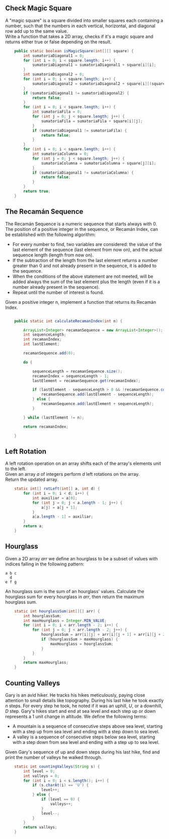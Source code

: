 ## Check Magic Square

A "magic square" is a square divided into smaller squares each containing a number, such that the numbers in each vertical, horizontal, and diagonal row add up to the same value.  
Write a function that takes a 2D array, checks if it's a magic square and returns either true or false depending on the result.

```java
    public static boolean isMagicSquare(int[][] square) {
        int sumatoriaDiagonal1 = 0;
        for (int i = 0; i < square.length; i++) {
            sumatoriaDiagonal1 = sumatoriaDiagonal1 + square[i][i];
        }
        int sumatoriaDiagonal2 = 0;
        for (int i = 0; i < square.length; i++) {
            sumatoriaDiagonal2 = sumatoriaDiagonal2 + square[i][(square.length - 1) - i];
        }
        if (sumatoriaDiagonal1 != sumatoriaDiagonal2) {
            return false;
        }
        for (int i = 0; i < square.length; i++) {
            int sumatoriaFila = 0;
            for (int j = 0; j < square.length; j++) {
                sumatoriaFila = sumatoriaFila + square[i][j];
            }
            if (sumatoriaDiagonal1 != sumatoriaFila) {
                return false;
            }
        }
        for (int i = 0; i < square.length; i++) {
            int sumatoriaColumna = 0;
            for (int j = 0; j < square.length; j++) {
                sumatoriaColumna = sumatoriaColumna + square[j][i];
            }
            if (sumatoriaDiagonal1 != sumatoriaColumna) {
                return false;
            }
        }
        return true;
    }
```

## The Recamán Sequence

The Recamán Sequence is a numeric sequence that starts always with 0. The position of a positive integer in the sequence, or Recamán Index, can be established with the following algorithm:

* For every number to find, two variables are considered: the value of the last element of the sequence (last element from now on), and the actual sequence length (length from now on).
* If the subtraction of the length from the last element returns a number greater than 0 and not already present in the sequence, it is added to the sequence.
* When the conditions of the above statement are not meeted, will be added always the sum of the last element plus the length (even if it is a number already present in the sequence).
* Repeat until the number of interest is found.

Given a positive integer n, implement a function that returns its Recamán Index.

```java

	public static int calculateRecamanIndex(int n) {

		ArrayList<Integer> recamanSequence = new ArrayList<Integer>();
		int sequenceLength;
		int recamanIndex;
		int lastElement;

		recamanSequence.add(0);

		do {

			sequenceLength = recamanSequence.size();
			recamanIndex = sequenceLength - 1;
			lastElement = recamanSequence.get(recamanIndex);

			if (lastElement - sequenceLength > 0 && !recamanSequence.contains(lastElement - sequenceLength)) {
				recamanSequence.add(lastElement - sequenceLength);
			} else {
				recamanSequence.add(lastElement + sequenceLength);
			}

		} while (lastElement != n);

		return recamanIndex;

	}
```

## Left Rotation

A left rotation operation on an array shifts each of the array's elements  unit to the left.  
Given an array *a* of integers perform *d* left rotations on the array.  
Return the updated array.

```java
    static int[] rotLeft(int[] a, int d) {
        for (int i = 0; i < d; i++) {
            int auxiliar = a[0];
            for (int j = 0; j < a.length - 1; j++) {
                a[j] = a[j + 1];
            }
            a[a.length - 1] = auxiliar;
        }
        return a;
    }
```

## Hourglass

Given a 2D array *arr* we define an hourglass to be a subset of values with indices falling in the following pattern:  
```
a b c  
  d    
e f g
```
An hourglass sum is the sum of an hourglass' values.
Calculate the hourglass sum for every hourglass in *arr*, then return the maximum hourglass sum.

```java
    static int hourglassSum(int[][] arr) {
        int hourglassSum;
        int maxHourglass = Integer.MIN_VALUE;
        for (int i = 0; i < arr.length - 2; i++) {
            for (int j = 0; j < arr.length - 2; j++) {
                hourglassSum = arr[i][j] + arr[i][j + 1] + arr[i][j + 2] + arr[i + 1][j + 1] + arr[i + 2][j] + arr[i + 2][j + 1] + arr[i + 2][j + 2];
                if (hourglassSum > maxHourglass) {
                    maxHourglass = hourglassSum;
                }
            }
        }
        return maxHourglass;
    }
```

## Counting Valleys

Gary is an avid hiker. He tracks his hikes meticulously, paying close attention to small details like topography. During his last hike he took exactly *n* steps. For every step he took, he noted if it was an uphill, *U*, or a downhill, *D* step. Gary's hikes start and end at sea level and each step up or down represents a 1 unit change in altitude. We define the following terms:

* A mountain is a sequence of consecutive steps above sea level, starting with a step up from sea level and ending with a step down to sea level.
* A valley is a sequence of consecutive steps below sea level, starting with a step down from sea level and ending with a step up to sea level.

Given Gary's sequence of up and down steps during his last hike, find and print the number of valleys he walked through.

```java
    static int countingValleys(String s) {
        int level = 0;
        int valleys = 0;
        for (int i = 0; i < s.length(); i++) {
            if (s.charAt(i) == 'U') {
                level++;
            } else {
                if (level == 0) {
                    valleys++;
                }
                level--;
            }
        }
        return valleys;
    }
```
